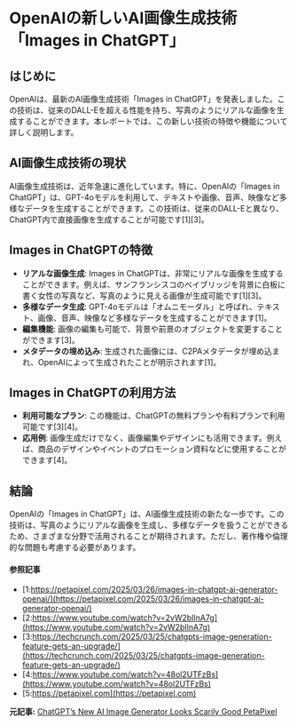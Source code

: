 # OpenAIの新しいAI画像生成技術「Images in ChatGPT」

## はじめに

OpenAIは、最新のAI画像生成技術「Images in ChatGPT」を発表しました。この技術は、従来のDALL-Eを超える性能を持ち、写真のようにリアルな画像を生成することができます。本レポートでは、この新しい技術の特徴や機能について詳しく説明します。

## AI画像生成技術の現状

AI画像生成技術は、近年急速に進化しています。特に、OpenAIの「Images in ChatGPT」は、GPT-4oモデルを利用して、テキストや画像、音声、映像など多様なデータを生成することができます。この技術は、従来のDALL-Eと異なり、ChatGPT内で直接画像を生成することが可能です[1][3]。

## Images in ChatGPTの特徴

- **リアルな画像生成**: Images in ChatGPTは、非常にリアルな画像を生成することができます。例えば、サンフランシスコのベイブリッジを背景に白板に書く女性の写真など、写真のように見える画像が生成可能です[1][3]。
- **多様なデータ生成**: GPT-4oモデルは「オムニモーダル」と呼ばれ、テキスト、画像、音声、映像など多様なデータを生成することができます[1]。
- **編集機能**: 画像の編集も可能で、背景や前景のオブジェクトを変更することができます[3]。
- **メタデータの埋め込み**: 生成された画像には、C2PAメタデータが埋め込まれ、OpenAIによって生成されたことが明示されます[1]。

## Images in ChatGPTの利用方法

- **利用可能なプラン**: この機能は、ChatGPTの無料プランや有料プランで利用可能です[3][4]。
- **応用例**: 画像生成だけでなく、画像編集やデザインにも活用できます。例えば、商品のデザインやイベントのプロモーション資料などに使用することができます[4]。

## 結論

OpenAIの「Images in ChatGPT」は、AI画像生成技術の新たな一歩です。この技術は、写真のようにリアルな画像を生成し、多様なデータを扱うことができるため、さまざまな分野で活用されることが期待されます。ただし、著作権や倫理的な問題も考慮する必要があります。

#### 参照記事
- [1:https://petapixel.com/2025/03/26/images-in-chatgpt-ai-generator-openai/](https://petapixel.com/2025/03/26/images-in-chatgpt-ai-generator-openai/)
- [2:https://www.youtube.com/watch?v=2vW2bIlnA7g](https://www.youtube.com/watch?v=2vW2bIlnA7g)
- [3:https://techcrunch.com/2025/03/25/chatgpts-image-generation-feature-gets-an-upgrade/](https://techcrunch.com/2025/03/25/chatgpts-image-generation-feature-gets-an-upgrade/)
- [4:https://www.youtube.com/watch?v=48ol2UTFzBs](https://www.youtube.com/watch?v=48ol2UTFzBs)
- [5:https://petapixel.com](https://petapixel.com)


**元記事:** [ChatGPT’s New AI Image Generator Looks Scarily Good PetaPixel](https://petapixel.com/2025/03/26/images-in-chatgpt-ai-generator-openai/)